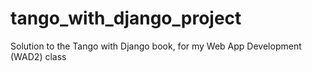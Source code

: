 # tango_with_django_project
Solution to the Tango with Django book, for my Web App Development (WAD2) class 
